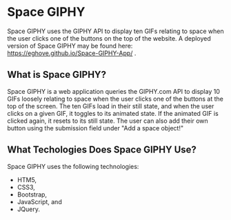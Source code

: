 # Space GIPHY
Space GIPHY uses the GIPHY API to display ten GIFs relating to space when the user clicks one of the buttons on the top of the website. A deployed version of Space GIPHY may be found here: https://eghove.github.io/Space-GIPHY-App/ .

## What is Space GIPHY?
Space GIPHY is a web application queries the GIPHY.com API to display 10 GIFs loosely relating to space when the user clicks one of the buttons at the top of the screen. The ten GIFs load in their still state, and when the user clicks on a given GIF, it toggles to its animated state. If the animated GIF is clicked again, it resets to its still state. The user can also add their own button using the submission field under "Add a space object!"

## What Techologies Does Space GIPHY Use?
Space GIPHY uses the following technologies:
* HTM5, 
* CSS3, 
* Bootstrap, 
* JavaScript, and
* JQuery.
